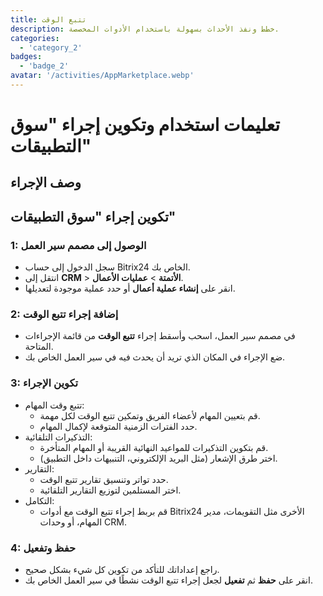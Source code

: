 ```yaml
---
title: تتبع الوقت
description: خطط ونفذ الأحداث بسهولة باستخدام الأدوات المخصصة.
categories: 
  - 'category_2'
badges: 
  - 'badge_2'
avatar: '/activities/AppMarketplace.webp'
---
```

# تعليمات استخدام وتكوين إجراء "سوق التطبيقات"

## وصف الإجراء

## **تكوين إجراء "سوق التطبيقات"**

### 1: الوصول إلى مصمم سير العمل
- سجل الدخول إلى حساب Bitrix24 الخاص بك.
- انتقل إلى **CRM** > **الأتمتة** > **عمليات الأعمال**.
- انقر على **إنشاء عملية أعمال** أو حدد عملية موجودة لتعديلها.

### 2: إضافة إجراء تتبع الوقت
- في مصمم سير العمل، اسحب وأسقط إجراء **تتبع الوقت** من قائمة الإجراءات المتاحة.
- ضع الإجراء في المكان الذي تريد أن يحدث فيه في سير العمل الخاص بك.

### 3: تكوين الإجراء
- تتبع وقت المهام:
  - قم بتعيين المهام لأعضاء الفريق وتمكين تتبع الوقت لكل مهمة.
  - حدد الفترات الزمنية المتوقعة لإكمال المهام.
- التذكيرات التلقائية:
  - قم بتكوين التذكيرات للمواعيد النهائية القريبة أو المهام المتأخرة.
  - اختر طرق الإشعار (مثل البريد الإلكتروني، التنبيهات داخل التطبيق).
- التقارير:
  - حدد تواتر وتنسيق تقارير تتبع الوقت.
  - اختر المستلمين لتوزيع التقارير التلقائية.
- التكامل:
  - قم بربط إجراء تتبع الوقت مع أدوات Bitrix24 الأخرى مثل التقويمات، مدير المهام، أو وحدات CRM.

### 4: حفظ وتفعيل
- راجع إعداداتك للتأكد من تكوين كل شيء بشكل صحيح.
- انقر على **حفظ** ثم **تفعيل** لجعل إجراء تتبع الوقت نشطًا في سير العمل الخاص بك.